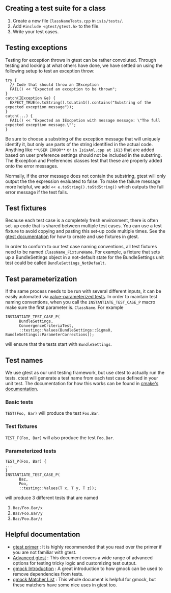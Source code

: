 ## Creating a test suite for a class
1. Create a new file `ClassNameTests.cpp` in `isis/tests/`.
1. Add `#include <gtest/gtest.h>` to the file.
1. Write your test cases.

## Testing exceptions
Testing for exception throws in gtest can be rather convoluted. Through testing and looking at what others have done, we have settled on using the following setup to test an exception throw:

```
try {
  // Code that should throw an IException
  FAIL() << "Expected an exception to be thrown";
}
catch(IException &e) {
  EXPECT_TRUE(e.toString().toLatin1().contains("Substring of the expected exception message"));
}
catch(...) {
  FAIL() << "Expected an IExcpetion with message message: \"The full expected exception message.\"";
}
```

Be sure to choose a substring of the exception message that will uniquely identify it, but only use parts of the string identified in the actual code. Anything like `**USER ERROR**` or `in IsisAml.cpp at 1613` that are added based on user preference settings should not be included in the substring. The IException and Preferences classes test that these are properly added onto the error messages.

Normally, if the error message does not contain the substring, gtest will only output the the expression evaluated to false. To make the failure message more helpful, we add `<< e.toString().toStdString()` which outputs the full error message if the test fails.

## Test fixtures
Because each test case is a completely fresh environment, there is often set-up code that is shared between multiple test cases. You can use a test fixture to avoid copying and pasting this set-up code multiple times. See the [gtest documentation](https://github.com/abseil/googletest/blob/master/googletest/docs/primer.md#test-fixtures-using-the-same-data-configuration-for-multiple-tests) for how to create and use fixtures in gtest.

In order to conform to our test case naming conventions, all test fixtures need to be named `ClassName_FixtureName`. For example, a fixture that sets up a BundleSettings object in a not-default state for the BundleSettings unit test could be called `BundleSettings_NotDefault`.

## Test parameterization
If the same process needs to be run with several different inputs, it can be easily automated via [value-parameterized tests](https://github.com/abseil/googletest/blob/master/googletest/docs/advanced.md#value-parameterized-tests). In order to maintain test naming conventions, when you call the `INSTANTIATE_TEST_CASE_P` macro make sure the first parameter is. `ClassName`. For example

```
INSTANTIATE_TEST_CASE_P(
      BundleSettings,
      ConvergenceCriteriaTest,
      ::testing::Values(BundleSettings::Sigma0, BundleSettings::ParameterCorrections));
```

will ensure that the tests start with `BundleSettings`.

## Test names
We use gtest as our unit testing framework, but use ctest to actually run the tests. ctest will generate a test name from each test case defined in your unit test. The documentation for how this works can be found in [cmake's documentation](https://cmake.org/cmake/help/v3.13/module/GoogleTest.html).

### Basic tests
`TEST(Foo, Bar)` will produce the test `Foo.Bar`.

### Test fixtures
`TEST_F(Foo, Bar)` will also produce the test `Foo.Bar`.

### Parameterized tests
```
TEST_P(Foo, Bar) {
...
}
INSTANTIATE_TEST_CASE_P(
      Baz,
      Foo,
      ::testing::Values(T x, T y, T z));
```
will produce 3 different tests that are named
1. `Baz/Foo.Bar/x`
1. `Baz/Foo.Bar/y`
1. `Baz/Foo.Bar/z`

## Helpful documentation
* [gtest primer](https://github.com/abseil/googletest/blob/master/googletest/docs/primer.md) : It is highly recommended that you read over the primer if you are not familiar with gtest.
* [Advanced gtest](https://github.com/abseil/googletest/blob/master/googletest/docs/advanced.md) : This document covers a wide range of advanced options for testing tricky logic and customizing test output.
* [gmock Introduction](https://github.com/abseil/googletest/blob/master/googlemock/docs/ForDummies.md) : A great introduction to how gmock can be used to remove dependencies from tests.
* [gmock Matcher List](https://github.com/abseil/googletest/blob/master/googlemock/docs/CheatSheet.md#matchers) : This whole document is helpful for gmock, but these matchers have some nice uses in gtest too.